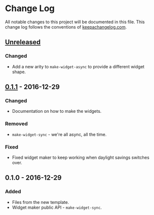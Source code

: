 # Change Log
All notable changes to this project will be documented in this file. This change log follows the conventions of [keepachangelog.com](http://keepachangelog.com/).

## [Unreleased]
### Changed
- Add a new arity to `make-widget-async` to provide a different widget shape.

## [0.1.1] - 2016-12-29
### Changed
- Documentation on how to make the widgets.

### Removed
- `make-widget-sync` - we're all async, all the time.

### Fixed
- Fixed widget maker to keep working when daylight savings switches over.

## 0.1.0 - 2016-12-29
### Added
- Files from the new template.
- Widget maker public API - `make-widget-sync`.

[Unreleased]: https://github.com/your-name/rosalind-clojure/compare/0.1.1...HEAD
[0.1.1]: https://github.com/your-name/rosalind-clojure/compare/0.1.0...0.1.1
